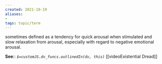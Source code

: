 ```yaml
---
created: 2021-10-19
aliases:
- 
tags: topic/term
---
```


sometimes defined as a tendency for quick arousal when stimulated and slow relaxation from arousal, especially with regard to negative emotional arousal.

**See**::
*`$=customJS.dv_funcs.outlinedIn(dv, this)`* [[videoExistential Dread]]

